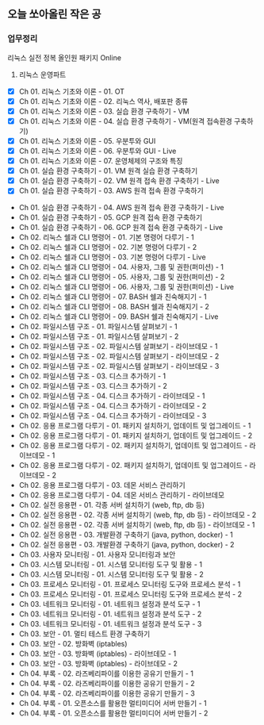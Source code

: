 ## 오늘 쏘아올린 작은 공

### 업무정리
리눅스 실전 정복 올인원 패키지 Online
1. 리눅스 운영파트
- [x] Ch 01. 리눅스 기초와 이론 - 01. OT 
- [x] Ch 01. 리눅스 기초와 이론 - 02. 리눅스 역사, 배포판 종류 
- [x] Ch 01. 리눅스 기초와 이론 - 03. 실습 환경 구축하기 - VM  
- [x] Ch 01. 리눅스 기초와 이론 - 04. 실습 환경 구축하기 - VM(원격 접속환경 구축하기) 
- [x] Ch 01. 리눅스 기초와 이론 - 05. 우분투와 GUI  
- [x] Ch 01. 리눅스 기초와 이론 - 06. 우분투와 GUI - Live 
- [x] Ch 01. 리눅스 기초와 이론 - 07. 운영체제의 구조와 특징 
- [x] Ch 01. 실습 환경 구축하기 - 01. VM 원격 실습 환경 구축하기 
- [x] Ch 01. 실습 환경 구축하기 - 02. VM 원격 접속 환경 구축하기 - Live 
- [x] Ch 01. 실습 환경 구축하기 - 03. AWS 원격 접속 환경 구축하기 
- Ch 01. 실습 환경 구축하기 - 04. AWS 원격 접속 환경 구축하기 - Live 
- Ch 01. 실습 환경 구축하기 - 05. GCP 원격 접속 환경 구축하기 
- Ch 01. 실습 환경 구축하기 - 06. GCP 원격 접속 환경 구축하기 - Live 
- Ch 02. 리눅스 쉘과 CLI 명령어 - 01. 기본 명령어 다루기 - 1 
- Ch 02. 리눅스 쉘과 CLI 명령어 - 02. 기본 명령어 다루기 - 2 
- Ch 02. 리눅스 쉘과 CLI 명령어 - 03. 기본 명령어 다루기 - Live
- Ch 02. 리눅스 쉘과 CLI 명령어 - 04. 사용자, 그룹 및 권한(퍼미션) - 1 
- Ch 02. 리눅스 쉘과 CLI 명령어 - 05. 사용자, 그룹 및 권한(퍼미션) - 2 
- Ch 02. 리눅스 쉘과 CLI 명령어 - 06. 사용자, 그룹 및 권한(퍼미션) - Live 
- Ch 02. 리눅스 쉘과 CLI 명령어 - 07. BASH 쉘과 친숙해지기 - 1 
- Ch 02. 리눅스 쉘과 CLI 명령어 - 08. BASH 쉘과 친숙해지기 - 2 
- Ch 02. 리눅스 쉘과 CLI 명령어 - 09. BASH 쉘과 친숙해지기 - Live 
- Ch 02. 파일시스템 구조 - 01. 파일시스템 살펴보기 - 1 
- Ch 02. 파일시스템 구조 - 01. 파일시스템 살펴보기 - 2 
- Ch 02. 파일시스템 구조 - 02. 파일시스템 살펴보기 - 라이브데모 - 1 
- Ch 02. 파일시스템 구조 - 02. 파일시스템 살펴보기 - 라이브데모 - 2 
- Ch 02. 파일시스템 구조 - 02. 파일시스템 살펴보기 - 라이브데모 - 3 
- Ch 02. 파일시스템 구조 - 03. 디스크 추가하기 - 1 
- Ch 02. 파일시스템 구조 - 03. 디스크 추가하기 - 2 
- Ch 02. 파일시스템 구조 - 04. 디스크 추가하기 - 라이브데모 - 1 
- Ch 02. 파일시스템 구조 - 04. 디스크 추가하기 - 라이브데모 - 2 
- Ch 02. 파일시스템 구조 - 04. 디스크 추가하기 - 라이브데모 - 3 
- Ch 02. 응용 프로그램 다루기 - 01. 패키지 설치하기, 업데이트 및 업그레이드 - 1 
- Ch 02. 응용 프로그램 다루기 - 01. 패키지 설치하기, 업데이트 및 업그레이드 - 2 
- Ch 02. 응용 프로그램 다루기 - 02. 패키지 설치하기, 업데이트 및 업그레이드 - 라이브데모 - 1 
- Ch 02. 응용 프로그램 다루기 - 02. 패키지 설치하기, 업데이트 및 업그레이드 - 라이브데모 - 2 
- Ch 02. 응용 프로그램 다루기 - 03. 데몬 서비스 관리하기 
- Ch 02. 응용 프로그램 다루기 - 04. 데몬 서비스 관리하기 - 라이브데모 
- Ch 02. 실전 응용편 - 01. 각종 서버 설치하기 (web, ftp, db 등) 
- Ch 02. 실전 응용편 - 02. 각종 서버 설치하기 (web, ftp, db 등) - 라이브데모 - 2 
- Ch 02. 실전 응용편 - 02. 각종 서버 설치하기 (web, ftp, db 등) - 라이브데모 - 1 
- Ch 02. 실전 응용편 - 03. 개발환경 구축하기 (java, python, docker) - 1 
- Ch 02. 실전 응용편 - 03. 개발환경 구축하기 (java, python, docker) - 2 
- Ch 03. 사용자 모니터링 - 01. 사용자 모니터링과 보안 
- Ch 03. 시스템 모니터링 - 01. 시스템 모니터링 도구 및 활용 - 1 
- Ch 03. 시스템 모니터링 - 01. 시스템 모니터링 도구 및 활용 - 2 
- Ch 03. 프로세스 모니터링 - 01. 프로세스 모니터링 도구와 프로세스 분석 - 1 
- Ch 03. 프로세스 모니터링 - 01. 프로세스 모니터링 도구와 프로세스 분석 - 2 
- Ch 03. 네트워크 모니터링 - 01. 네트워크 설정과 분석 도구 - 1 
- Ch 03. 네트워크 모니터링 - 01. 네트워크 설정과 분석 도구 - 2 
- Ch 03. 네트워크 모니터링 - 01. 네트워크 설정과 분석 도구 - 3 
- Ch 03. 보안 - 01. 멀티 테스트 환경 구축하기 
- Ch 03. 보안 - 02. 방화벽 (iptables) 
- Ch 03. 보안 - 03. 방화벽 (iptables) - 라이브데모 - 1 
- Ch 03. 보안 - 03. 방화벽 (iptables) - 라이브데모 - 2 
- Ch 04. 부록 - 02. 라즈베리파이를 이용한 공유기 만들기 - 1 
- Ch 04. 부록 - 02. 라즈베리파이를 이용한 공유기 만들기 - 2 
- Ch 04. 부록 - 02. 라즈베리파이를 이용한 공유기 만들기 - 3 
- Ch 04. 부록 - 01. 오픈소스를 활용한 멀티미디어 서버 만들기 - 1 
- Ch 04. 부록 - 01. 오픈소스를 활용한 멀티미디어 서버 만들기 - 2